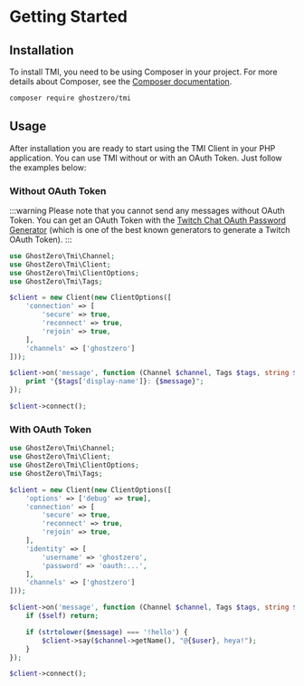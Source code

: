 # Getting Started

## Installation

To install TMI, you need to be using Composer in your project. For more details about Composer, see the [Composer documentation](https://getcomposer.org/doc/).

```bash
composer require ghostzero/tmi
```

## Usage

After installation you are ready to start using the TMI Client in your PHP application. You can use TMI without or with an OAuth Token. Just follow the examples below:

### Without OAuth Token

:::warning
Please note that you cannot send any messages without OAuth Token. You can get an OAuth Token with the [Twitch Chat OAuth Password Generator](https://twitchapps.com/tmi/) (which is one of the best known generators to generate a Twitch OAuth Token).
:::

```php
use GhostZero\Tmi\Channel;
use GhostZero\Tmi\Client;
use GhostZero\Tmi\ClientOptions;
use GhostZero\Tmi\Tags;

$client = new Client(new ClientOptions([
    'connection' => [
        'secure' => true,
        'reconnect' => true,
        'rejoin' => true,
    ],
    'channels' => ['ghostzero']
]));

$client->on('message', function (Channel $channel, Tags $tags, string $user, string $message, bool $self) use ($client) {
    print "{$tags['display-name']}: {$message}";
});

$client->connect();
```

### With OAuth Token

```php
use GhostZero\Tmi\Channel;
use GhostZero\Tmi\Client;
use GhostZero\Tmi\ClientOptions;
use GhostZero\Tmi\Tags;

$client = new Client(new ClientOptions([
    'options' => ['debug' => true],
    'connection' => [
        'secure' => true,
        'reconnect' => true,
        'rejoin' => true,
    ],
    'identity' => [
        'username' => 'ghostzero',
        'password' => 'oauth:...',
    ],
    'channels' => ['ghostzero']
]));

$client->on('message', function (Channel $channel, Tags $tags, string $user, string $message, bool $self) use ($client) {
    if ($self) return;

    if (strtolower($message) === '!hello') {
        $client->say($channel->getName(), "@{$user}, heya!");
    }
});

$client->connect();
```
